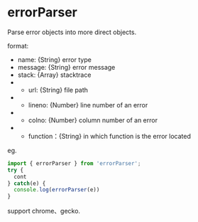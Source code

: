 # errorParser

Parse error objects into more direct objects.

format:
- name: {String} error type
- message: {String} error message
- stack: {Array} stacktrace
- - url: {String} file path
- - lineno: {Number} line number of an error
- - colno: {Number} column number of an error
- - function：{String} in which function is the error located


eg.
```js
import { errorParser } from 'errorParser';
try {
  cont
} catch(e) {
  console.log(errorParser(e))
}
```


support chrome、gecko.